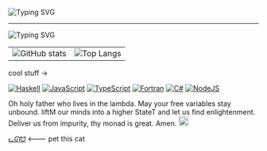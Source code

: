 ![Typing SVG](https://readme-typing-svg.demolab.com/?color=74c7ec&duration=1&pause=10000&font=Allerta+Stencil&size=30&lines=Hello+there+UwU)

---

![Typing SVG](https://readme-typing-svg.demolab.com/?color=f5e0dc&font=Philosopher&size=15&lines=Welcome+to+my+profile+:D;hope+you+like+it+here+%28●'◡'●%29)

|       | |
| ----------- | ----------- |
| ![GitHub stats](https://github-readme-stats.vercel.app/api?username=Froxwin&theme=rose_pine&show_icons=true&count_private=true&include_all_commits=true) | ![Top Langs](https://github-readme-stats.vercel.app/api/top-langs/?username=Froxwin&theme=rose_pine&layout=compact) |

cool stuff →

[![Haskell](https://img.shields.io/badge/Haskell-5e5086?style=for-the-badge&logo=haskell&logoColor=white)](https://www.haskell.org/)
[![JavaScript](https://img.shields.io/badge/javascript-%23323330.svg?style=for-the-badge&logo=javascript&logoColor=%23F7DF1E)](https://developer.mozilla.org/en-US/docs/Web/JavaScript)
[![TypeScript](https://img.shields.io/badge/typescript-%23007ACC.svg?style=for-the-badge&logo=typescript&logoColor=white)](https://www.typescriptlang.org/)
[![Fortran](https://img.shields.io/badge/Fortran-%23734F96.svg?style=for-the-badge&logo=fortran&logoColor=white)](https://fortran-lang.org/en/)
[![C#](https://img.shields.io/badge/c%23-%23239120.svg?style=for-the-badge&logo=c-sharp&logoColor=white)](https://learn.microsoft.com/en-us/dotnet/csharp/)
[![NodeJS](https://img.shields.io/badge/node.js-6DA55F?style=for-the-badge&logo=node.js&logoColor=white)](https://nodejs.org/en/)

Oh holy father who lives in the lambda. May your free variables stay unbound. liftM our minds into a higher StateT and let us find enlightenment. Deliver us from impurity, thy monad is great. Amen.
<img src="https://cdn.discordapp.com/emojis/973571474982051860.webp?size=128&quality=lossless" alt="drawing" width="20"/>

[ᓚᘏᗢ](https://froxwin.github.io/) <--- pet this cat

